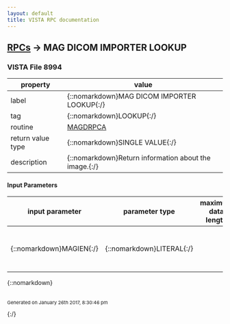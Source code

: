 ```yaml
---
layout: default
title: VISTA RPC documentation
---
```




## [RPCs](TableOfContent.md) &#8594; MAG DICOM IMPORTER LOOKUP 



### VISTA File 8994 


 property | value 
--- | --- 
 label | {::nomarkdown}MAG DICOM IMPORTER LOOKUP{:/}
 tag | {::nomarkdown}LOOKUP{:/}
 routine | [MAGDRPCA](http://code.osehra.org/dox/Routine_MAGDRPCA_source.html)
 return value type | {::nomarkdown}SINGLE VALUE{:/}
 description | {::nomarkdown}Return information about the image.{:/}

#### Input Parameters

| input parameter | parameter type | maximum data length | required | description | 
| --- | --- | --- | --- | --- | 
| {::nomarkdown}MAGIEN{:/} | {::nomarkdown}LITERAL{:/} |  | {::nomarkdown}true{:/} | {::nomarkdown}The Internal Entry Number of the image entry in file 2005.{:/} | 

{::nomarkdown} <br/><br/><p style="font-size: 11px">Generated on January 26th 2017, 8:30:46 pm</p>{:/}